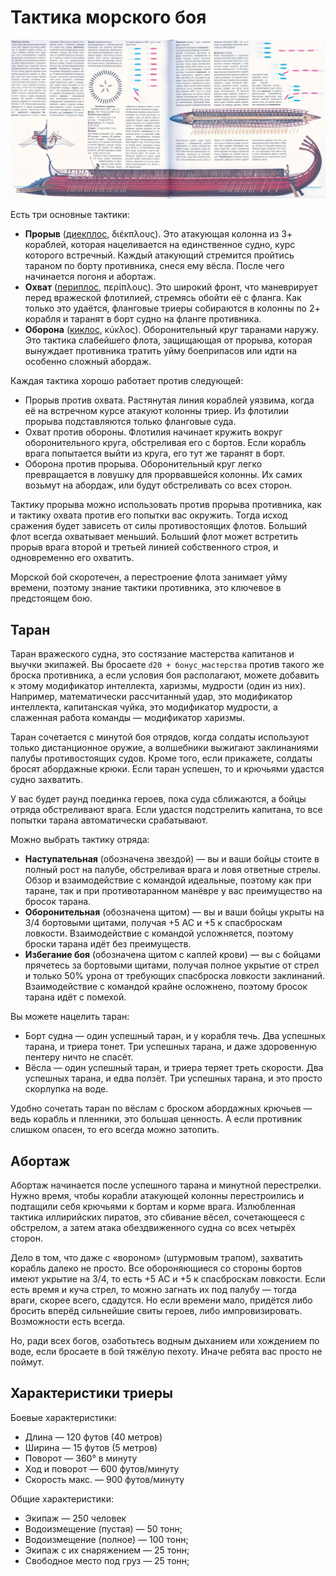 # Тактика морского боя

![Скан из журнала](/images/fleet-tactic.jpg)

Есть три основные тактики:  
- **Прорыв** ([диекплос](/images/fleet-diecplous.jpg), διέκπλους). Это атакующая колонна из 3+ кораблей, которая нацеливается на единственное судно, курс которого встречный. Каждый атакующий стремится пройтись тараном по борту противника, снеся ему вёсла. После чего начинается погоня и абортаж.
- **Охват** ([периплос](/images/fleet-periplous.jpg), περίπλους). Это широкий фронт, что маневрирует перед вражеской флотилией, стремясь обойти её с фланга. Как только это удаётся, фланговые триеры собираются в колонны по 2+ корабля и таранят в борт судно на фланге противника.
- **Оборона** ([киклос](/images/fleet-cyclous.jpg), κύκλος). Оборонительный круг таранами наружу. Это тактика слабейшего флота, защищающая от прорыва, которая вынуждает противника тратить уйму боеприпасов или идти на особенно сложный абордаж.

Каждая тактика хорошо работает против следующей:  
- Прорыв против охвата. Растянутая линия кораблей уязвима, когда её на встречном курсе атакуют колонны триер. Из флотилии прорыва подставляются только фланговые суда.
- Охват против обороны. Флотилия начинает кружить вокруг оборонительного круга, обстреливая его с бортов. Если корабль врага попытается выйти из круга, его тут же таранят в борт.
- Оборона против прорыва. Оборонительный круг легко превращается в ловушку для прорвавшейся колонны. Их самих возьмут на абордаж, или будут обстреливать со всех сторон.

Тактику прорыва можно использовать против прорыва противника, как и тактику охвата против его попытки вас окружить. Тогда исход сражения будет зависеть от силы противостоящих флотов. Больший флот всегда охватывает меньший. Больший флот может встретить прорыв врага второй и третьей линией собственного строя, и одновременно его охватить.  

Морской бой скоротечен, а перестроение флота занимает уйму времени, поэтому знание тактики противника, это ключевое в предстоящем бою.  

## Таран

Таран вражеского судна, это состязание мастерства капитанов и выучки экипажей. Вы бросаете `d20 + бонус_мастерства` против такого же броска противника, а если условия боя располагают, можете добавить к этому модификатор интеллекта, харизмы, мудрости (один из них). Например, математически рассчитанный удар, это модификатор интеллекта, капитанская чуйка, это модификатор мудрости, а слаженная работа команды — модификатор харизмы.  

Таран сочетается с минутой боя отрядов, когда солдаты используют только дистанционное оружие, а волшебники выжигают заклинаниями палубы противостоящих судов. Кроме того, если прикажете, солдаты бросят абордажные крюки. Если таран успешен, то и крючьями удастся судно захватить.  

У вас будет раунд поединка героев, пока суда сближаются, а бойцы отряда обстреливают врага. Если удастся подстрелить капитана, то все попытки тарана автоматически срабатывают.  

Можно выбрать тактику отряда:  
- **Наступательная** (обозначена звездой) — вы и ваши бойцы стоите в полный рост на палубе, обстреливая врага и ловя ответные стрелы. Обзор и взаимодействие с командой идеальные, поэтому как при таране, так и при противотаранном манёвре у вас преимущество на бросок тарана.
- **Оборонительная** (обозначена щитом) — вы и ваши бойцы укрыты на 3/4 бортовыми щитами, получая +5 AC и +5 к спасброскам ловкости. Взаимодействие с командой усложняется, поэтому броски тарана идёт без преимуществ.
- **Избегание боя** (обозначена щитом с каплей крови) — вы с бойцами прячетесь за бортовыми щитами, получая полное укрытие от стрел и только 50% урона от требующих спасброска ловкости заклинаний. Взаимодействие с командой крайне осложнено, поэтому бросок тарана идёт с помехой.

Вы можете нацелить таран:  
- Борт судна — один успешный таран, и у корабля течь. Два успешных тарана, и триера тонет. Три успешных тарана, и даже здоровенную пентеру ничто не спасёт.
- Вёсла — один успешный таран, и триера теряет треть скорости. Два успешных тарана, и едва ползёт. Три успешных тарана, и это просто скорлупка на воде.

Удобно сочетать таран по вёслам с броском абордажных крючьев — ведь корабль и пленники, это большая ценность. А если противник слишком опасен, то его всегда можно затопить.

## Абортаж

Абортаж начинается после успешного тарана и минутной перестрелки. Нужно время, чтобы корабли атакующей колонны перестроились и подтащили себя крючьями к бортам и корме врага. Излюбленная тактика иллирийских пиратов, это сбивание вёсел, сочетающееся с обстрелом, а затем атака обездвиженного судна со всех четырёх сторон.

Дело в том, что даже с «вороном» (штурмовым трапом), захватить корабль далеко не просто. Все обороняющиеся со стороны бортов имеют укрытие на 3/4, то есть +5 AC и +5 к спасброскам ловкости. Если есть время и куча стрел, то можно загнать их под палубу — тогда враги, скорее всего, сдадутся. Но если времени мало, придётся либо бросить вперёд сильнейшие свиты героев, либо импровизировать. Возможности есть всегда.

Но, ради всех богов, озаботьтесь водным дыханием или хождением по воде, если бросаете в бой тяжёлую пехоту. Иначе ребята вас просто не поймут.

## Характеристики триеры

Боевые характеристики:  
- Длина — 120 футов (40 метров)
- Ширина — 15 футов (5 метров)
- Поворот — 360° в минуту
- Ход и поворот — 600 футов/минуту
- Скорость макс. — 900 футов/минуту

Общие характеристики:  
- Экипаж — 250 человек
- Водоизмещение (пустая) — 50 тонн;
- Водоизмещение (полное) — 100 тонн;
- Экипаж с их снаряжением — 25 тонн;
- Свободное место под груз — 25 тонн;
